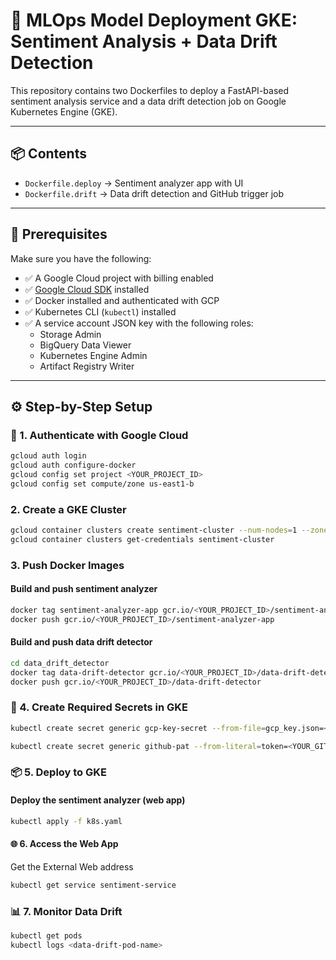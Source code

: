 # 🚀 MLOps Model Deployment GKE: Sentiment Analysis + Data Drift Detection

This repository contains two Dockerfiles to deploy a FastAPI-based sentiment analysis service and a data drift detection job on Google Kubernetes Engine (GKE).

---

## 📦 Contents

- `Dockerfile.deploy` → Sentiment analyzer app with UI
- `Dockerfile.drift` → Data drift detection and GitHub trigger job

---

## 🧰 Prerequisites

Make sure you have the following:

- ✅ A Google Cloud project with billing enabled
- ✅ [Google Cloud SDK](https://cloud.google.com/sdk/docs/install) installed
- ✅ Docker installed and authenticated with GCP
- ✅ Kubernetes CLI (`kubectl`) installed
- ✅ A service account JSON key with the following roles:
  - Storage Admin
  - BigQuery Data Viewer
  - Kubernetes Engine Admin
  - Artifact Registry Writer

---

## ⚙️ Step-by-Step Setup

### 🔑 1. Authenticate with Google Cloud

```bash
gcloud auth login
gcloud auth configure-docker
gcloud config set project <YOUR_PROJECT_ID>
gcloud config set compute/zone us-east1-b
```


### 2. Create a GKE Cluster

```bash
gcloud container clusters create sentiment-cluster --num-nodes=1 --zone=us-east1-b
gcloud container clusters get-credentials sentiment-cluster
```

### 3. Push Docker Images

#### Build and push sentiment analyzer

```bash
docker tag sentiment-analyzer-app gcr.io/<YOUR_PROJECT_ID>/sentiment-analyzer-app
docker push gcr.io/<YOUR_PROJECT_ID>/sentiment-analyzer-app
```

#### Build and push data drift detector

```bash
cd data_drift_detector
docker tag data-drift-detector gcr.io/<YOUR_PROJECT_ID>/data-drift-detector
docker push gcr.io/<YOUR_PROJECT_ID>/data-drift-detector
```

### 🔐 4. Create Required Secrets in GKE

```bash
kubectl create secret generic gcp-key-secret --from-file=gcp_key.json=<path-to-your-service-account-key.json>

kubectl create secret generic github-pat --from-literal=token=<YOUR_GITHUB_PAT>
```

### 📦 5. Deploy to GKE

#### Deploy the sentiment analyzer (web app)

```bash
kubectl apply -f k8s.yaml
```

#### 🌐 6. Access the Web App
Get the External Web address

```bash
kubectl get service sentiment-service
```

### 📊 7. Monitor Data Drift

```bash
kubectl get pods
kubectl logs <data-drift-pod-name>

```

